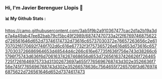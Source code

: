 ### Hi, I'm Javier Berenguer Llopis  👋


<strong>📊 My Github Stats :</strong><br><br>
https://camo.githubusercontent.com/3ab5f9b2a910367477cac2d1a2b19a3de7a4a49ab47ee82bab79cf5bc49f2989/68747470733a2f2f6769746875622d726561646d652d73746174732d73616c65737030372e76657263656c2e6170702f6170692f746f702d6c616e67732f3f757365726e616d653d73616c657370303726686964653d48544d4c266c616e67735f636f756e743d38266c61796f75743d636f6d70616374267468656d653d726561637426626f726465725f7261646975733d31302673697a655f7765696768743d302e3526636f756e745f7765696768743d302e35266578636c7564655f7265706f3d6769746875622d726561646d652d7374617473
